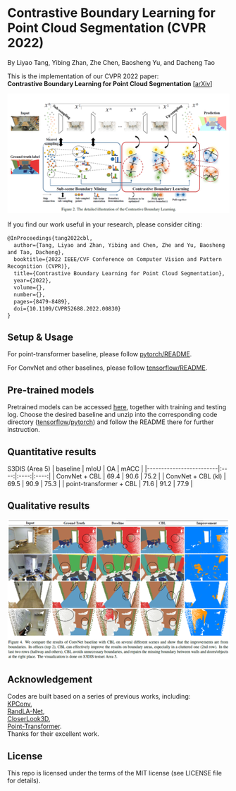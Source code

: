 # Contrastive Boundary Learning for Point Cloud Segmentation (CVPR 2022)
By Liyao Tang, Yibing Zhan, Zhe Chen, Baosheng Yu, and Dacheng Tao

This is the implementation of our CVPR 2022 paper: <br>
**Contrastive Boundary Learning for Point Cloud Segmentation** [[arXiv](https://arxiv.org/abs/2203.05272)]

![cbl](./imgs/cbl-full.png)

If you find our work useful in your research, please consider citing:

```
@InProceedings{tang2022cbl,
  author={Tang, Liyao and Zhan, Yibing and Chen, Zhe and Yu, Baosheng and Tao, Dacheng},
  booktitle={2022 IEEE/CVF Conference on Computer Vision and Pattern Recognition (CVPR)}, 
  title={Contrastive Boundary Learning for Point Cloud Segmentation}, 
  year={2022},
  volume={},
  number={},
  pages={8479-8489},
  doi={10.1109/CVPR52688.2022.00830}
}
```

## Setup & Usage
For point-transformer baseline, please follow [pytorch/README](https://github.com/LiyaoTang/contrastBoundary/tree/master/pytorch).

For ConvNet and other baselines, please follow [tensorflow/README](https://github.com/LiyaoTang/contrastBoundary/tree/master/tensorflow).

## Pre-trained models
Pretrained models can be accessed [here](https://drive.google.com/drive/folders/1_ppwnrAu6VRqENTPWPt-3KFqCCTtfsFC?usp=sharing), together with training and testing log. Choose the desired baseline and unzip into the corresponding code directory ([tensorflow](https://github.com/LiyaoTang/contrastBoundary/tree/master/tensorflow)/[pytorch](https://github.com/LiyaoTang/contrastBoundary/tree/master/pytorch)) and follow the README there for further instruction.

## Quantitative results


S3DIS (Area 5)
| baseline                | mIoU |  OA  | mACC |
|-------------------------|:----:|:----:|:----:|
| ConvNet + CBL           | 69.4 | 90.6 | 75.2 |
| ConvNet + CBL (kl)      | 69.5 | 90.9 | 75.3 |
| point-transformer + CBL | 71.6 | 91.2 | 77.9 |


## Qualitative results
![demo](./imgs/cbl-compare.png)

## Acknowledgement
Codes are built based on a series of previous works, including: <br>
[KPConv](https://github.com/HuguesTHOMAS/KPConv), <br>
[RandLA-Net](https://github.com/QingyongHu/RandLA-Net), <br>
[CloserLook3D](https://github.com/zeliu98/CloserLook3D), <br>
[Point-Transformer](https://github.com/POSTECH-CVLab/point-transformer). <br>
Thanks for their excellent work.


## License
This repo is licensed under the terms of the MIT license (see LICENSE file for details).

